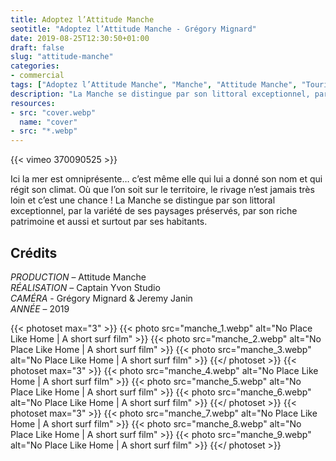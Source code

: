 ```yaml
---
title: Adoptez l’Attitude Manche
seotitle: "Adoptez l’Attitude Manche - Grégory Mignard"
date: 2019-08-25T12:30:50+01:00
draft: false
slug: "attitude-manche"
categories:
- commercial
tags: ["Adoptez l’Attitude Manche", "Manche", "Attitude Manche", "Tourisme", "Cotentin", "Commercial", "Commande"]
description: "La Manche se distingue par son littoral exceptionnel, par la variété de ses paysages préservés, par son riche patrimoine et aussi et surtout par ses habitants."
resources:
- src: "cover.webp"
  name: "cover"
- src: "*.webp"
---
```


<div>{{< vimeo 370090525 >}}</div>

Ici la mer est omniprésente… c’est même elle qui lui a donné son nom et qui régit son climat. Où que l’on soit sur le territoire, le rivage n’est jamais très loin et c’est une chance ! La Manche se distingue par son littoral exceptionnel, par la variété de ses paysages préservés, par son riche patrimoine et aussi et surtout par ses habitants.

## Crédits

*PRODUCTION* – Attitude Manche  
*RÉALISATION* – Captain Yvon Studio  
*CAMÉRA* - Grégory Mignard & Jeremy Janin  
*ANNÉE* – 2019

{{< photoset max="3" >}}
  {{< photo src="manche_1.webp" alt="No Place Like Home | A short surf film" >}}
  {{< photo src="manche_2.webp" alt="No Place Like Home | A short surf film" >}}
  {{< photo src="manche_3.webp" alt="No Place Like Home | A short surf film" >}}
{{</ photoset >}}
{{< photoset max="3" >}}
  {{< photo src="manche_4.webp" alt="No Place Like Home | A short surf film" >}}
  {{< photo src="manche_5.webp" alt="No Place Like Home | A short surf film" >}}
  {{< photo src="manche_6.webp" alt="No Place Like Home | A short surf film" >}}
{{</ photoset >}}
{{< photoset max="3" >}}
  {{< photo src="manche_7.webp" alt="No Place Like Home | A short surf film" >}}
  {{< photo src="manche_8.webp" alt="No Place Like Home | A short surf film" >}}
  {{< photo src="manche_9.webp" alt="No Place Like Home | A short surf film" >}}
{{</ photoset >}}
